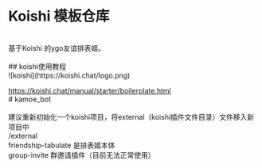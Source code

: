 # Koishi 模板仓库  <br>
  <br>
基于Koishi 的ygo友谊排表姬。  <br>
  <br>
## koishi使用教程  <br>
![koishi](https://koishi.chat/logo.png)  <br>
  
<https://koishi.chat/manual/starter/boilerplate.html>  <br>
#   k a m o e _ b o t  <br>
  <br>
建议重新初始化一个koishi项目，将external（koishi插件文件目录）文件移入新项目中  
/external  
friendship-tabulate 是排表姬本体  
group-invite 群邀请插件（目前无法正常使用）  
 
 
